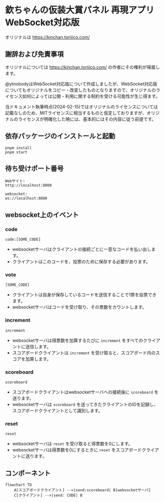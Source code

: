 # 欽ちゃんの仮装大賞パネル 再現アプリ WebSocket対応版

オリジナルは https://kinchan.toriiico.com/

## 謝辞および免責事項

オリジナルについては https://kinchan.toriiico.com/ の作者にその権利が帰属します。

@ytnobodyはWebSocket対応版について作成しましたが、WebSocket対応版についてもオリジナルをコピー・改変したものとなりますので、オリジナルのライセンス如何によっては公開・利用に関する制約を受ける可能性が生じ得ます。

当ドキュメント執筆時点(2024-02-15)ではオリジナルのライセンスについては記載なしのため、MITライセンスに相当するものと仮定しておりますが、オリジナルのライセンスが明確化した暁には、基本的にはその内容に従う前提です。

## 依存パッケージのインストールと起動

```
pnpm install
pnpm start
```

## 待ち受けポート番号

```
Webサイト:
http://localhost:8000

websocket:
ws://localhost:8080
```

## websocket上のイベント

### code

```
code:[SOME_CODE]
```

- websocketサーバはクライアントの接続ごとに一意なコードを払い出します。
- クライアントはこのコードを、投票のために保存する必要があります。

### vote

```
[SOME_CODE]
```

- クライアントは自身が保存しているコードを送信することで1票を投票できます。
- websocketサーバはコードを受け取り、その票数をカウントします。

### increment

```
increment
```

- websocketサーバは得票数を加算するたびに `increment` をすべてのクライアントに送信します。
- スコアボードクライアントは `increment` を受け取ると、スコアボード内のスコアを加算します。

### scoreboard

```
scoreboard
```

- スコアボードクライアントはwebsocketサーバへの接続後に `scoreboard` を送ります。
- websocketサーバは `scoreboard` を送ってきたクライアントのIDを記録し、スコアボードクライアントとして識別します。

### reset

```
reset
```

- websocketサーバは `reset` を受け取ると得票数を0にします。
- websocketサーバは得票数を0にするときに `reset` をスコアボードクライアントに送ります。


## コンポーネント

```mermaid
flowchart TD
    A[スコアボードクライアント] -->|send:scoreboard| B[websocketサーバ]
    C[クライアント] -->|send: CODE| B

```
